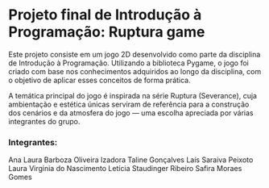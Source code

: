 # Projeto final de Introdução à Programação: Ruptura game

Este projeto consiste em um jogo 2D desenvolvido como parte da disciplina de Introdução à Programação. Utilizando a biblioteca Pygame, o jogo foi criado com base nos conhecimentos adquiridos ao longo da disciplina, com o objetivo de aplicar esses conceitos de forma prática.

A temática principal do jogo é inspirada na série Ruptura (Severance), cuja ambientação e estética únicas serviram de referência para a construção dos cenários e da atmosfera do jogo — uma escolha apreciada por várias integrantes do grupo.


### Integrantes:

Ana Laura Barboza Oliveira
Izadora Taline Gonçalves
Laís Saraiva Peixoto
Laura Virginia do Nascimento
Letícia Staudinger Ribeiro
Safira Moraes Gomes